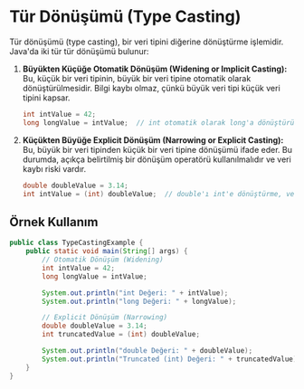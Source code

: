 
# Tür Dönüşümü (Type Casting)

Tür dönüşümü (type casting), bir veri tipini diğerine dönüştürme işlemidir. Java'da iki tür tür dönüşümü bulunur: 

1. **Büyükten Küçüğe Otomatik Dönüşüm (Widening or Implicit Casting):** Bu, küçük bir veri tipinin, büyük bir veri tipine otomatik olarak dönüştürülmesidir. Bilgi kaybı olmaz, çünkü büyük veri tipi küçük veri tipini kapsar.

    ```java
    int intValue = 42;
    long longValue = intValue;  // int otomatik olarak long'a dönüştürülür.
    ```

2. **Küçükten Büyüğe Explicit Dönüşüm (Narrowing or Explicit Casting):** Bu, büyük bir veri tipinden küçük bir veri tipine dönüşümü ifade eder. Bu durumda, açıkça belirtilmiş bir dönüşüm operatörü kullanılmalıdır ve veri kaybı riski vardır.

    ```java
    double doubleValue = 3.14;
    int intValue = (int) doubleValue;  // double'ı int'e dönüştürme, veri kaybı riski var.
    ```

## Örnek Kullanım

```java
public class TypeCastingExample {
    public static void main(String[] args) {
        // Otomatik Dönüşüm (Widening)
        int intValue = 42;
        long longValue = intValue;

        System.out.println("int Değeri: " + intValue);
        System.out.println("long Değeri: " + longValue);

        // Explicit Dönüşüm (Narrowing)
        double doubleValue = 3.14;
        int truncatedValue = (int) doubleValue;

        System.out.println("double Değeri: " + doubleValue);
        System.out.println("Truncated (int) Değeri: " + truncatedValue);
    }
}
